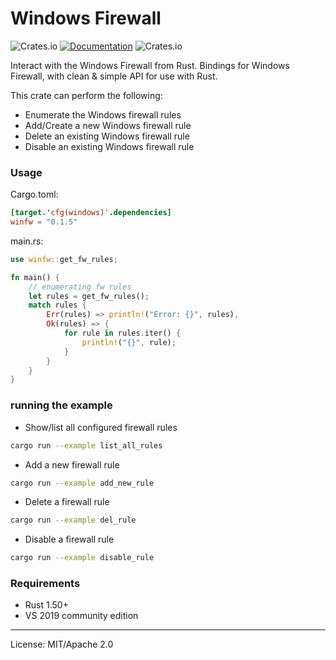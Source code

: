 Windows Firewall
==================

![Crates.io](https://img.shields.io/crates/v/winfw)
[![Documentation](https://docs.rs/winfw/badge.svg)](https://docs.rs/winfw)
![Crates.io](https://img.shields.io/crates/l/winfw)


Interact with the Windows Firewall from Rust. Bindings for Windows Firewall, with clean & simple API for use with Rust.  
  
This crate can perform the following:
- Enumerate the Windows firewall rules
- Add/Create a new Windows firewall rule
- Delete an existing Windows firewall rule
- Disable an existing Windows firewall rule

### Usage

Cargo.toml:
```toml
[target.'cfg(windows)'.dependencies]
winfw = "0.1.5"
```

main.rs:
```rust
use winfw::get_fw_rules;

fn main() {
    // enumerating fw rules
    let rules = get_fw_rules();
    match rules {
        Err(rules) => println!("Error: {}", rules),
        Ok(rules) => {
            for rule in rules.iter() {
                println!("{}", rule);
            }
        }
    }
}
```

### running the example
- Show/list all configured firewall rules
```bash
cargo run --example list_all_rules
```

- Add a new firewall rule
```bash
cargo run --example add_new_rule
```

- Delete a firewall rule
```bash
cargo run --example del_rule
```

- Disable a firewall rule
```bash
cargo run --example disable_rule
```

### Requirements
- Rust 1.50+
- VS 2019 community edition

---
License: MIT/Apache 2.0
